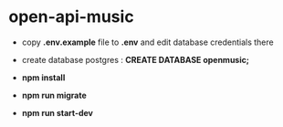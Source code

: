 # open-api-music

- copy __.env.example__ file to __.env__ and edit database credentials there
- create database postgres : __CREATE DATABASE openmusic;__

- __npm install__
- __npm run migrate__
- __npm run start-dev__

